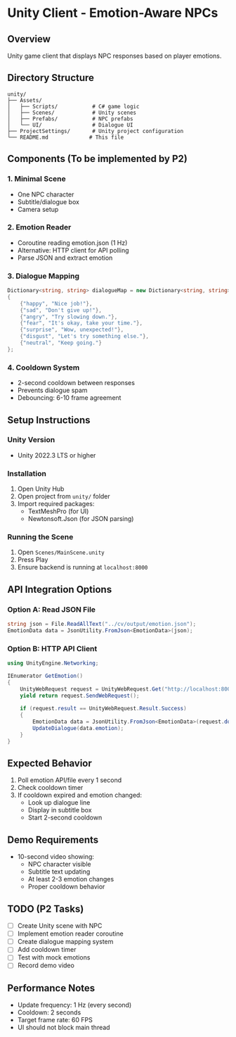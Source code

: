 # Unity Client - Emotion-Aware NPCs

## Overview
Unity game client that displays NPC responses based on player emotions.

## Directory Structure
```
unity/
├── Assets/
│   ├── Scripts/           # C# game logic
│   ├── Scenes/            # Unity scenes
│   ├── Prefabs/           # NPC prefabs
│   └── UI/                # Dialogue UI
├── ProjectSettings/       # Unity project configuration
└── README.md             # This file
```

## Components (To be implemented by P2)

### 1. Minimal Scene
- One NPC character
- Subtitle/dialogue box
- Camera setup

### 2. Emotion Reader
- Coroutine reading emotion.json (1 Hz)
- Alternative: HTTP client for API polling
- Parse JSON and extract emotion

### 3. Dialogue Mapping
```csharp
Dictionary<string, string> dialogueMap = new Dictionary<string, string>
{
    {"happy", "Nice job!"},
    {"sad", "Don't give up!"},
    {"angry", "Try slowing down."},
    {"fear", "It's okay, take your time."},
    {"surprise", "Wow, unexpected!"},
    {"disgust", "Let's try something else."},
    {"neutral", "Keep going."}
};
```

### 4. Cooldown System
- 2-second cooldown between responses
- Prevents dialogue spam
- Debouncing: 6-10 frame agreement

## Setup Instructions

### Unity Version
- Unity 2022.3 LTS or higher

### Installation
1. Open Unity Hub
2. Open project from `unity/` folder
3. Import required packages:
   - TextMeshPro (for UI)
   - Newtonsoft.Json (for JSON parsing)

### Running the Scene
1. Open `Scenes/MainScene.unity`
2. Press Play
3. Ensure backend is running at `localhost:8000`

## API Integration Options

### Option A: Read JSON File
```csharp
string json = File.ReadAllText("../cv/output/emotion.json");
EmotionData data = JsonUtility.FromJson<EmotionData>(json);
```

### Option B: HTTP API Client
```csharp
using UnityEngine.Networking;

IEnumerator GetEmotion()
{
    UnityWebRequest request = UnityWebRequest.Get("http://localhost:8000/infer");
    yield return request.SendWebRequest();
    
    if (request.result == UnityWebRequest.Result.Success)
    {
        EmotionData data = JsonUtility.FromJson<EmotionData>(request.downloadHandler.text);
        UpdateDialogue(data.emotion);
    }
}
```

## Expected Behavior
1. Poll emotion API/file every 1 second
2. Check cooldown timer
3. If cooldown expired and emotion changed:
   - Look up dialogue line
   - Display in subtitle box
   - Start 2-second cooldown

## Demo Requirements
- 10-second video showing:
  - NPC character visible
  - Subtitle text updating
  - At least 2-3 emotion changes
  - Proper cooldown behavior

## TODO (P2 Tasks)
- [ ] Create Unity scene with NPC
- [ ] Implement emotion reader coroutine
- [ ] Create dialogue mapping system
- [ ] Add cooldown timer
- [ ] Test with mock emotions
- [ ] Record demo video

## Performance Notes
- Update frequency: 1 Hz (every second)
- Cooldown: 2 seconds
- Target frame rate: 60 FPS
- UI should not block main thread

